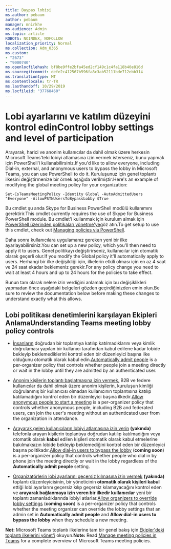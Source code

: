 ```yaml
---
title: Baypas lobisi
ms.author: pebaum
author: pebaum
manager: mnirkhe
ms.audience: Admin
ms.topic: article
ROBOTS: NOINDEX, NOFOLLOW
localization_priority: Normal
ms.collection: Adm_O365
ms.custom:
- "2673"
- "9000740"
ms.openlocfilehash: bf8be9ffe2bfa45ed2cf149c1c4fa118b40e816d
ms.sourcegitcommit: defe2c412567b596fa8c3ab52111bde712ebb314
ms.translationtype: MT
ms.contentlocale: tr-TR
ms.lasthandoff: 10/29/2019
ms.locfileid: "37768460"
---
```

# <a name="control-lobby-settings-and-level-of-participation"></a><span data-ttu-id="8bab6-102">Lobi ayarlarını ve katılım düzeyini kontrol edin</span><span class="sxs-lookup"><span data-stu-id="8bab6-102">Control lobby settings and level of participation</span></span>

<span data-ttu-id="8bab6-103">Arayarak, harici ve anonim kullanıcılar da dahil olmak üzere herkesin Microsoft Teams'teki lobiyi atlamasına izin vermek isterseniz, bunu yapmak için PowerShell'i kullanabilirsiniz.</span><span class="sxs-lookup"><span data-stu-id="8bab6-103">If you'd like to allow everyone, including Dial-in, external, and anonymous users to bypass the lobby in Microsoft Teams, you can use PowerShell to do it.</span></span> <span data-ttu-id="8bab6-104">Kuruluşunuz için genel toplantı ilkesini değiştirmenize bir örnek aşağıda verilmiştir:</span><span class="sxs-lookup"><span data-stu-id="8bab6-104">Here's an example of modifying the global meeting policy for your organization:</span></span>

`Set-CsTeamsMeetingPolicy -Identity Global -AutoAdmittedUsers "Everyone" -AllowPSTNUsersToBypassLobby $True`

<span data-ttu-id="8bab6-105">Bu cmdlet şu anda Skype for Business PowerShell modülü kullanımını gerektirir.</span><span class="sxs-lookup"><span data-stu-id="8bab6-105">This cmdlet currently requires the use of Skype for Business PowerShell module.</span></span> <span data-ttu-id="8bab6-106">Bu cmdlet'i kullanmak için kurulum almak için [PowerShell üzerinden politikaları yönetme'ye](https://docs.microsoft.com/en-us/microsoftteams/teams-powershell-overview#managing-policies-via-powershell)göz atın.</span><span class="sxs-lookup"><span data-stu-id="8bab6-106">To get setup to use this cmdlet, check out [Managing policies via PowerShell](https://docs.microsoft.com/en-us/microsoftteams/teams-powershell-overview#managing-policies-via-powershell).</span></span>

<span data-ttu-id="8bab6-107">Daha sonra kullanıcılara uygulamanız gereken yeni bir ilke ayarlayabilirsiniz.</span><span class="sxs-lookup"><span data-stu-id="8bab6-107">You can set up a new policy, which you'll then need to apply it to users.</span></span> <span data-ttu-id="8bab6-108">Genel politikayı değiştirirseniz, kullanıcılar için otomatik olarak geçerli olur.</span><span class="sxs-lookup"><span data-stu-id="8bab6-108">If you modify the Global policy it'll automatically apply to users.</span></span> <span data-ttu-id="8bab6-109">Herhangi bir ilke değişikliği için, ilkelerin etkili olması için en az 4 saat ve 24 saat ekadar beklemeniz gerekir.</span><span class="sxs-lookup"><span data-stu-id="8bab6-109">For any policy change you need to wait at least 4 hours and up to 24 hours for the policies to take effect.</span></span>

<span data-ttu-id="8bab6-110">Bunun tam olarak nelere izin verdiğini anlamak için bu değişiklikleri yapmadan önce aşağıdaki belgeleri gözden geçirdiğinizden emin olun.</span><span class="sxs-lookup"><span data-stu-id="8bab6-110">Be sure to review the documentation below before making these changes to understand exactly what this allows.</span></span>

## <a name="understanding-teams-meeting-lobby-policy-controls"></a><span data-ttu-id="8bab6-111">Lobi politikası denetimlerini karşılayan Ekipleri Anlama</span><span class="sxs-lookup"><span data-stu-id="8bab6-111">Understanding Teams meeting lobby policy controls</span></span>

- <span data-ttu-id="8bab6-112">[İnsanların](https://docs.microsoft.com/microsoftteams/meeting-policies-in-teams#automatically-admit-people) doğrudan bir toplantıya katılıp katılmadıklarını veya kimlik doğrulaması yapılan bir kullanıcı tarafından kabul edilene kadar lobide bekleyip beklemediklerini kontrol eden bir düzenleyici başına ilke olduğunu otomatik olarak kabul edin.</span><span class="sxs-lookup"><span data-stu-id="8bab6-112">[Automatically admit people](https://docs.microsoft.com/microsoftteams/meeting-policies-in-teams#automatically-admit-people) is a per-organizer policy that controls whether people join a meeting directly or wait in the lobby until they are admitted by an authenticated user.</span></span>

- <span data-ttu-id="8bab6-113">[Anonim kişilerin toplantı başlatmasına izin vermek,](https://docs.microsoft.com/microsoftteams/meeting-policies-in-teams#allow-anonymous-people-to-start-a-meeting) B2B ve federe kullanıcılar da dahil olmak üzere anonim kişilerin, kuruluşun kimliği doğrulanmış bir kullanıcısı olmadan kullanıcının toplantısına katılıp katılamadığını kontrol eden bir düzenleyici başına ilkedir.</span><span class="sxs-lookup"><span data-stu-id="8bab6-113">[Allow anonymous people to start a meeting](https://docs.microsoft.com/microsoftteams/meeting-policies-in-teams#allow-anonymous-people-to-start-a-meeting) is a per-organizer policy that controls whether anonymous people, including B2B and federated users, can join the user's meeting without an authenticated user from the organization in attendance.</span></span>

- <span data-ttu-id="8bab6-114">[Arayarak gelen kullanıcıların lobiyi atlamasına izin verin](https://docs.microsoft.com/en-us/microsoftteams/meeting-policies-in-teams#allow-dial-in-users-to-bypass-the-lobby-coming-soon) **(yakında)** telefonla arayan kişilerin toplantıya doğrudan katılıp katılmadığını veya otomatik olarak **kabul** edilen kişileri otomatik olarak kabul etmelerine bakılmaksızın lobide bekleyip beklemediğini kontrol eden bir düzenleyici başına politikadır.</span><span class="sxs-lookup"><span data-stu-id="8bab6-114">[Allow dial-in users to bypass the lobby](https://docs.microsoft.com/en-us/microsoftteams/meeting-policies-in-teams#allow-dial-in-users-to-bypass-the-lobby-coming-soon) (**coming soon**) is a per-organizer policy that controls whether people who dial in by phone join the meeting directly or wait in the lobby regardless of the **Automatically admit people** setting.</span></span>

- <span data-ttu-id="8bab6-115">[Organizatörlerin lobi ayarlarını geçersiz kılmasına izin vermek](https://docs.microsoft.com/microsoftteams/meeting-policies-in-teams#allow-organizers-to-override-lobby-settings-coming-soon) **(yakında)** toplantı düzenleyicisinin, bir yöneticinin **otomatik olarak kişileri kabul** ettiği lobi ayarlarını geçersiz kılıp geçersiz kılamayacağını kontrol eden ve **arayarak bağlanmaya izin veren bir ilkedir kullanıcılar** yeni bir toplantı zamanladıklarında lobiyi atlarlar.</span><span class="sxs-lookup"><span data-stu-id="8bab6-115">[Allow organizers to override lobby settings](https://docs.microsoft.com/microsoftteams/meeting-policies-in-teams#allow-organizers-to-override-lobby-settings-coming-soon) (**coming soon**) is a per-organizer policy that controls whether the meeting organizer can override the lobby settings that an admin set in **Automatically admit people** and **Allow dial-in users to bypass the lobby** when they schedule a new meeting.</span></span>

<span data-ttu-id="8bab6-116">**Not:** Microsoft Teams toplantı ilkelerine tam bir genel bakış için [Ekipler'deki toplantı ilkelerini yönet'i](https://docs.microsoft.com/en-us/microsoftteams/meeting-policies-in-teams) okuyun.</span><span class="sxs-lookup"><span data-stu-id="8bab6-116">**Note:** Read [Manage meeting policies in Teams](https://docs.microsoft.com/en-us/microsoftteams/meeting-policies-in-teams) for a complete overview of Microsoft Teams meeting policies.</span></span>
